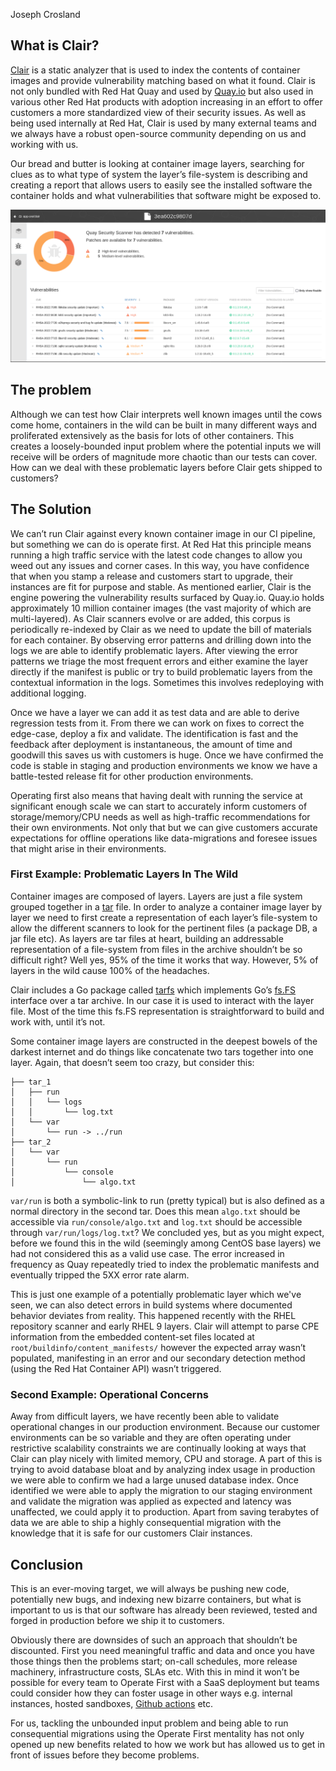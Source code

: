 Joseph Crosland

## What is Clair?


[Clair](https://github.com/quay/clair) is a static analyzer that is used to index the contents of container images and provide vulnerability matching based on what it found. Clair is not only bundled with Red Hat Quay and used by [Quay.io](https://quay.io) but also used in various other Red Hat products with adoption increasing in an effort to offer customers a more standardized view of their security issues. As well as being used internally at Red Hat, Clair is used by many external teams and we always have a robust open-source community depending on us and working with us.


Our bread and butter is looking at container image layers, searching for clues as to what type of system the layer’s file-system is describing and creating a report that allows users to easily see the installed software the container holds and what vulnerabilities that software might be exposed to.


![Quay.io results page](/images/quay-io-results.jpg)

## The problem


Although we can test how Clair interprets well known images until the cows come home, containers in the wild can be built in many different ways and proliferated extensively as the basis for lots of other containers. This creates a loosely-bounded input problem where the potential inputs we will receive will be orders of magnitude more chaotic than our tests can cover. How can we deal with these problematic layers before Clair gets shipped to customers?


## The Solution


We can’t run Clair against every known container image in our CI pipeline, but something we can do is operate first. At Red Hat this principle means running a high traffic service with the latest code changes to allow you weed out any issues and corner cases. In this way,  you have confidence that when you stamp a release and customers start to upgrade, their instances are fit for purpose and stable. As mentioned earlier, Clair is the engine powering the vulnerability results surfaced by Quay.io. Quay.io holds approximately 10 million container images (the vast majority of which are multi-layered). As Clair scanners evolve or are added, this corpus is periodically re-indexed by Clair as we need to update the bill of materials for each container. By observing error patterns and drilling down into the logs we are able to identify problematic layers. After viewing the error patterns we triage the most frequent errors and either examine the layer directly if the manifest is public or try to build problematic layers from the contextual information in the logs. Sometimes this involves redeploying with additional logging.


Once we have a layer we can add it as test data and are able to derive regression tests from it. From there we can work on fixes to correct the edge-case, deploy a fix and validate. The identification is fast and the feedback after deployment is instantaneous, the amount of time and goodwill this saves us with customers is huge. Once we have confirmed the code is stable in staging and production environments we know we have a battle-tested release fit for other production environments.


Operating first also means that having dealt with running the service at significant enough scale we can start to accurately inform customers of storage/memory/CPU needs as well as high-traffic recommendations for their own environments. Not only that but we can give customers accurate expectations for offline operations like data-migrations and foresee issues that might arise in their environments.


### First Example: Problematic Layers In The Wild


Container images are composed of layers. Layers are just a file system grouped together in a [tar](https://www.gnu.org/software/tar/manual/html_node/Standard.html) file. In order to analyze a container image layer by layer we need to first create a representation of each layer’s file-system to allow the different scanners to look for the pertinent files (a package DB, a jar file etc). As layers are tar files at heart, building an addressable representation of a file-system from files in the archive shouldn’t be so difficult right? Well yes, 95% of the time it works that way. However, 5% of layers in the wild cause 100% of the headaches.


Clair includes a Go package called [tarfs](https://github.com/quay/claircore/tree/main/pkg/tarfs) which implements Go’s [fs.FS](https://pkg.go.dev/io/fs#FS) interface over a tar archive. In our case it is used to interact with the layer file. Most of the time this fs.FS representation is straightforward to build and work with, until it’s not.


Some container image layers are constructed in the deepest bowels of the darkest internet and do things like concatenate two tars together into one layer. Again, that doesn’t seem too crazy, but consider this: 

    ├── tar_1
    │   ├── run
    │   │   └── logs
    │   │       └── log.txt
    │   └── var
    │       └── run -> ../run
    ├── tar_2
    │   └── var
    │       └── run
    │           └── console
    │               └── algo.txt

`var/run` is both a symbolic-link to run (pretty typical) but is also defined as a normal directory in the second tar. Does this mean `algo.txt` should be accessible via `run/console/algo.txt` and `log.txt` should be accessible through `var/run/logs/log.txt`? We concluded yes, but as you might expect, before we found this in the wild (seemingly among CentOS base layers) we had not considered this as a valid use case. The error increased in frequency as Quay repeatedly tried to index the problematic manifests and eventually tripped the 5XX error rate alarm.


This is just one example of a potentially problematic layer which we've seen, we can also detect errors in build systems where documented behavior deviates from reality. This happened recently with the RHEL repository scanner and early RHEL 9 layers. Clair will attempt to parse CPE information from the embedded content-set files located at `root/buildinfo/content_manifests/` however the expected array wasn’t populated, manifesting in an error and our secondary detection method (using the Red Hat Container API) wasn’t triggered.


### Second Example: Operational Concerns


Away from difficult layers, we have recently been able to validate operational changes in our production environment. Because our customer environments can be so variable and they are often operating under restrictive scalability constraints we are continually looking at ways that Clair can play nicely with limited memory, CPU and storage. A part of this is trying to avoid database bloat and by analyzing index usage in production we were able to confirm we had a large unused database index. Once identified we were able to apply the migration to our staging environment and validate the migration was applied as expected and latency was unaffected, we could apply it to production. Apart from saving terabytes of data we are able to ship a highly consequential migration with the knowledge that it is safe for our customers Clair instances.


## Conclusion

This is an ever-moving target, we will always be pushing new code, potentially new bugs, and indexing new bizarre containers, but what is important to us is that our software has already been reviewed, tested and forged in production before we ship it to customers. 


Obviously there are downsides of such an approach that shouldn’t be discounted. First you need meaningful traffic and data and once you have those things then the problems start; on-call schedules, more release machinery, infrastructure costs, SLAs etc. With this in mind it won’t be possible for every team to Operate First with a SaaS deployment but teams could consider how they can foster usage in other ways e.g. internal instances, hosted sandboxes, [Github actions](https://github.com/features/actions) etc.


For us, tackling the unbounded input problem and being able to run consequential migrations using the Operate First mentality has not only opened up new benefits related to how we work but has allowed us to get in front of issues before they become problems.
